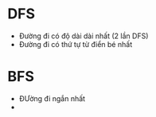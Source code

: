 # DFS
- Đường đi có độ dài dài nhất (2 lần DFS)
- Đường đi có thứ tự từ điển bé nhất 


# BFS
- ĐƯờng đi ngắn nhất
- 